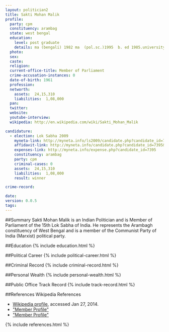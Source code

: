 ```yaml
---
layout: politician2
title: Sakti Mohan Malik
profile: 
  party: cpm
  constituency: arambag
  state: west bengal
  education: 
    level: post graduate
    details: ma (bengali) 1982 ma  (pol.sc.)1995  b. ed 1985.university of vardhman
  photo: 
  sex: 
  caste: 
  religion: 
  current-office-title: Member of Parliament
  crime-accusation-instances: 0
  date-of-birth: 1961
  profession: 
  networth: 
    assets:  24,15,310
    liabilities:  1,08,000
  pan: 
  twitter: 
  website: 
  youtube-interview: 
  wikipedia: http://en.wikipedia.com/wiki/Sakti_Mohan_Malik

candidature: 
  - election: Lok Sabha 2009
    myneta-link: http://myneta.info/ls2009/candidate.php?candidate_id=7395
    affidavit-link: http://myneta.info/candidate.php?candidate_id=7395&scan=original
    expenses-link: http://myneta.info/expense.php?candidate_id=7395
    constituency: arambag 
    party: cpm
    criminal-cases: 0
    assets:  24,15,310
    liabilities:  1,08,000
    result: winner 

crime-record: 

date: 
version: 0.0.5
tags: 
---
```

##Summary
Sakti Mohan Malik is an Indian Politician and is Member of Parliament of the 15th Lok Sabha of India. He represents the Arambagh constituency of West Bengal and is a member of the Communist Party of India (Marxist) political party.




##Education
{% include education.html %}


##Political Career
{% include political-career.html %}


##Criminal Record
{% include criminal-record.html %}


##Personal Wealth
{% include personal-wealth.html %}


##Public Office Track Record
{% include track-record.html %}


##References
Wikipedia References
- [Wikipedia profile]({{page.profile.wikipedia}}), accessed Jan 27, 2014.
- ["Member Profile"][wiki1]
- ["Member Profile"][wiki2]

[wiki1]: http://164.100.47.132/LssNew/Members/Biography.aspx?mpsno=4500
[wiki2]: http://164.100.47.132/LssNew/members/lokprev.aspx


{% include references.html %}